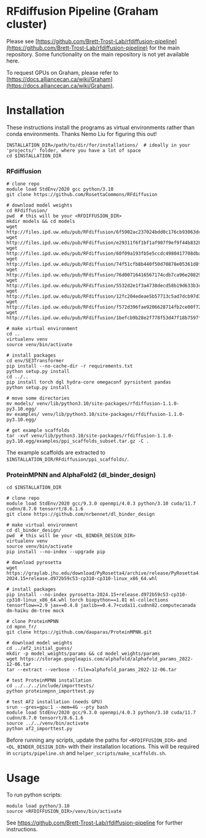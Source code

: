 # RFdiffusion Pipeline (Graham cluster)

Please see [https://github.com/Brett-Trost-Lab/rfdiffusion-pipeline](https://github.com/Brett-Trost-Lab/rfdiffusion-pipeline) for the main repository. Some functionality on the main repository is not yet available here.

To request GPUs on Graham, please refer to [https://docs.alliancecan.ca/wiki/Graham](https://docs.alliancecan.ca/wiki/Graham).

# Installation

These instructions install the programs as virtual environments rather than conda environments. Thanks Nemo Liu for figuring this out!
```
INSTALLATION_DIR=/path/to/dir/for/installations/  # ideally in your 'projects/' folder, where you have a lot of space
cd $INSTALLATION_DIR
```

### RFdiffusion
```
# clone repo
module load StdEnv/2020 gcc python/3.10
git clone https://github.com/RosettaCommons/RFdiffusion

# download model weights
cd RFdiffusion/
pwd  # this will be your <RFDIFFUSION_DIR>
mkdir models && cd models
wget http://files.ipd.uw.edu/pub/RFdiffusion/6f5902ac237024bdd0c176cb93063dc4/Base_ckpt.pt
wget http://files.ipd.uw.edu/pub/RFdiffusion/e29311f6f1bf1af907f9ef9f44b8328b/Complex_base_ckpt.pt
wget http://files.ipd.uw.edu/pub/RFdiffusion/60f09a193fb5e5ccdc4980417708dbab/Complex_Fold_base_ckpt.pt
wget http://files.ipd.uw.edu/pub/RFdiffusion/74f51cfb8b440f50d70878e05361d8f0/InpaintSeq_ckpt.pt
wget http://files.ipd.uw.edu/pub/RFdiffusion/76d00716416567174cdb7ca96e208296/InpaintSeq_Fold_ckpt.pt
wget http://files.ipd.uw.edu/pub/RFdiffusion/5532d2e1f3a4738decd58b19d633b3c3/ActiveSite_ckpt.pt
wget http://files.ipd.uw.edu/pub/RFdiffusion/12fc204edeae5b57713c5ad7dcb97d39/Base_epoch8_ckpt.pt
wget http://files.ipd.uw.edu/pub/RFdiffusion/f572d396fae9206628714fb2ce00f72e/Complex_beta_ckpt.pt
wget http://files.ipd.uw.edu/pub/RFdiffusion/1befcb9b28e2f778f53d47f18b7597fa/RF_structure_prediction_weights.pt

# make virtual environment
cd ..
virtualenv venv
source venv/bin/activate

# install packages
cd env/SE3Transformer
pip install --no-cache-dir -r requirements.txt
python setup.py install
cd ../..
pip install torch dgl hydra-core omegaconf pyrsistent pandas
python setup.py install

# move some directories
mv models/ venv/lib/python3.10/site-packages/rfdiffusion-1.1.0-py3.10.egg/
mv examples/ venv/lib/python3.10/site-packages/rfdiffusion-1.1.0-py3.10.egg/

# get example scaffolds
tar -xvf venv/lib/python3.10/site-packages/rfdiffusion-1.1.0-py3.10.egg/examples/ppi_scaffolds_subset.tar.gz -C .
```

The example scaffolds are extracted to `$INSTALLATION_DIR/RFdiffusion/ppi_scaffolds/`.

### ProteinMPNN and AlphaFold2 (dl_binder_design)
```
cd $INSTALLATION_DIR

# clone repo
module load StdEnv/2020 gcc/9.3.0 openmpi/4.0.3 python/3.10 cuda/11.7 cudnn/8.7.0 tensorrt/8.6.1.6
git clone https://github.com/nrbennet/dl_binder_design

# make virtual environment
cd dl_binder_design/
pwd  # this will be your <DL_BINDER_DESIGN_DIR>
virtualenv venv
source venv/bin/activate
pip install --no-index --upgrade pip

# download pyrosetta
wget https://graylab.jhu.edu/download/PyRosetta4/archive/release/PyRosetta4.Release.python310.ubuntu.wheel/pyrosetta-2024.15+release.d972b59c53-cp310-cp310-linux_x86_64.whl

# install packages
pip install --no-index pyrosetta-2024.15+release.d972b59c53-cp310-cp310-linux_x86_64.whl torch biopython==1.81 ml-collections tensorflow==2.9 jax==0.4.8 jaxlib==0.4.7+cuda11.cudnn82.computecanada dm-haiku dm-tree mock

# clone ProteinMPNN
cd mpnn_fr/
git clone https://github.com/dauparas/ProteinMPNN.git

# download model weights
cd ../af2_initial_guess/
mkdir -p model_weights/params && cd model_weights/params
wget https://storage.googleapis.com/alphafold/alphafold_params_2022-12-06.tar
tar --extract --verbose --file=alphafold_params_2022-12-06.tar

# test ProteinMPNN installation
cd ../../../include/importtests/
python proteinmpnn_importtest.py

# test AF2 installation (needs GPU)
srun --gres=gpu:1 --mem=4G --pty bash
module load StdEnv/2020 gcc/9.3.0 openmpi/4.0.3 python/3.10 cuda/11.7 cudnn/8.7.0 tensorrt/8.6.1.6
source ../../venv/bin/activate
python af2_importtest.py
```

Before running any scripts, update the paths for `<RFDIFFUSION_DIR>` and `<DL_BINDER_DESIGN_DIR>` with their installation locations.
This will be required in `scripts/pipeline.sh` and `helper_scripts/make_scaffolds.sh`.

# Usage

To run python scripts:
```
module load python/3.10
source <RFDIFFUSION_DIR>/venv/bin/activate
```

See https://github.com/Brett-Trost-Lab/rfdiffusion-pipeline for further instructions.
